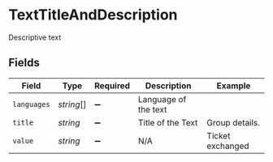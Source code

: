 # TextTitleAndDescription

Descriptive text


## Fields

| Field                | Type                 | Required             | Description          | Example              |
| -------------------- | -------------------- | -------------------- | -------------------- | -------------------- |
| `languages`          | *string*[]           | :heavy_minus_sign:   | Language of the text |                      |
| `title`              | *string*             | :heavy_minus_sign:   | Title of the Text    | Group details.       |
| `value`              | *string*             | :heavy_minus_sign:   | N/A                  | Ticket exchanged     |